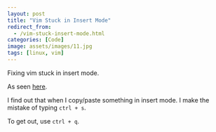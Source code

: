 ```yaml
---
layout: post
title: "Vim Stuck in Insert Mode"
redirect_from:
  - /vim-stuck-insert-mode.html
categories: [Code]
image: assets/images/11.jpg
tags: [linux, vim]
---
```


Fixing vim stuck in insert mode.

As seen <a href="https://superuser.com/questions/129900/vim-stuck-in-insert-mode" target="_blank">here</a>.

I find out that when I copy/paste something in insert mode. I make the mistake of typing `ctrl + s`.

To get out, use `ctrl + q`.

